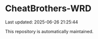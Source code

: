 # CheatBrothers-WRD

Last updated: 2025-06-26 21:25:44

This repository is automatically maintained.
